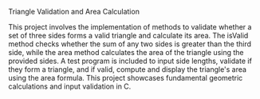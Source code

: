 Triangle Validation and Area Calculation

This project involves the implementation of methods to validate whether a set of three sides forms a valid triangle and calculate its area. The isValid method checks whether the sum of any two sides is greater than the third side, while the area method calculates the area of the triangle using the provided sides. A test program is included to input side lengths, validate if they form a triangle, and if valid, compute and display the triangle's area using the area formula. This project showcases fundamental geometric calculations and input validation in C.